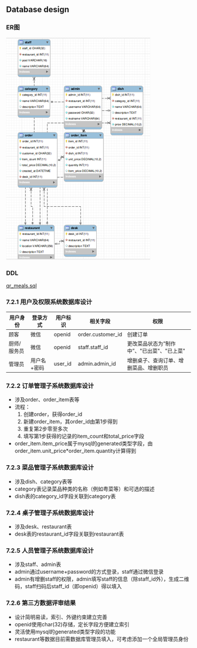 ## Database design

### ER图
![ER图](./qr_meals.png)

### DDL
[qr_meals.sql](./qr_meals.sql)

### 7.2.1 用户及权限系统数据库设计

| 用户身份    | 登录方式    | 用户标识 | 相关字段          | 权限                                       |
| ----------- | ----------- | -------- | ----------------- | ------------------------------------------ |
| 顾客        | 微信        | openid   | order.customer_id | 创建订单                                   |
| 厨师/服务员 | 微信        | openid   | staff.staff_id    | 更改菜品状态为“制作中”、"已出菜"、"已上菜" |
| 管理员      | 用户名+密码 | user_id  | admin.admin_id    | 增删桌子、查询订单、增删菜品、增删职员     |



### 7.2.2 订单管理子系统数据库设计

- 涉及order、order_item表等
- 流程：
  1. 创建order，获得order_id
  2. 新建order_item，其order_id由第1步得到
  3. 重复第2步零至多次
  4. 填写第1步获得的记录的item_count和total_price字段
- order_item.item_price属于mysql的generated类型字段，由order_item.unit_price*order_item.quantity计算得到

### 7.2.3 菜品管理子系统数据库设计

- 涉及dish、category表等
- category表记录菜品种类的名称（例如粤菜等）和可选的描述
- dish表的category_id字段关联到category表

### 7.2.4 桌子管理子系统数据库设计

- 涉及desk、restaurant表
- desk表的restaurant_id字段关联到restaurant表

### 7.2.5 人员管理子系统数据库设计

- 涉及staff、admin表
- admin通过username+password的方式登录，staff通过微信登录
- admin有增删staff的权限，admin填写staff的信息（除staff_id外），生成二维码，staff扫码后staff_id（即openid）得以填入

### 7.2.6 第三方数据评审结果

- 设计简明易读，索引、外键约束建立完善
- openid使用char(32)存储，定长字段方便建立索引
- 灵活使用mysql的generated类型字段的功能
- restaurant等数据目前需数据库管理员填入，可考虑添加一个全局管理员身份

